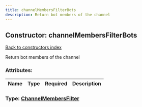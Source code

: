 ```yaml
---
title: channelMembersFilterBots
description: Return bot members of the channel
---
```

## Constructor: channelMembersFilterBots  
[Back to constructors index](index.md)



Return bot members of the channel

### Attributes:

| Name     |    Type       | Required | Description |
|----------|---------------|----------|-------------|



### Type: [ChannelMembersFilter](../types/ChannelMembersFilter.md)


